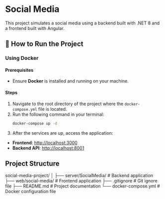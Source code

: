 # Social Media

This project simulates a social media using a backend built with .NET 8 and a frontend built with Angular.

## 🔗 How to Run the Project

### Using Docker

#### Prerequisites
- Ensure **Docker** is installed and running on your machine.

#### Steps
1. Navigate to the root directory of the project where the `docker-compose.yml` file is located.
2. Run the following command in your terminal:
   ```sh
   docker-compose up -d
3. After the services are up, access the application:

- **Frontend**: [http://localhost:3000](http://localhost:3000)
- **Backend API**: [http://localhost:8001](http://localhost:8001)


## Project Structure

social-media-project/ │ ├── server/SocialMedia/ # Backend application ├── web/social-media/ # Frontend application ├── .gitignore # Git ignore file ├── README.md # Project documentation └── docker-compose.yml # Docker configuration file